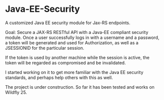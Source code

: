# Java-EE-Security
A customized Java EE security module for Jax-RS endpoints.

Goal: Secure a JAX-RS RESTful API with a Java-EE compliant security module.
Once a user successfully logs in with a username and a password, a token will be generated and used for Authorization, 
as well as a JSESSIONID for the particular session.

If the token is used by another machine while the session is active, the token will be regarded as compromised and be invalidated.

I started working on it to get more familiar with the Java EE security standards, and perhaps help others with this as well.

The project is under construction. So far it has been tested and works on Wildfly 25. 

